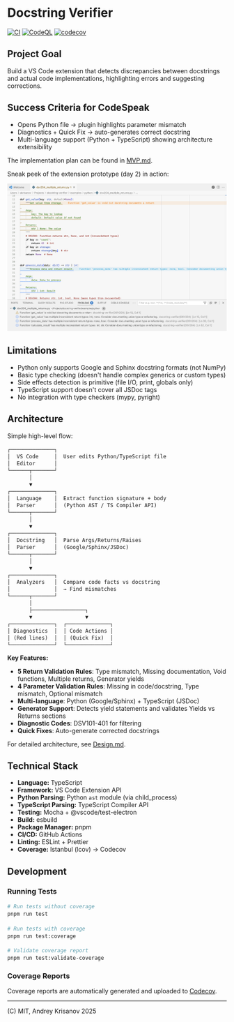 # Docstring Verifier

[![CI](https://github.com/akrisanov/docstring-verifier/actions/workflows/ci.yml/badge.svg)](https://github.com/akrisanov/docstring-verifier/actions/workflows/ci.yml)
[![CodeQL](https://github.com/akrisanov/docstring-verifier/actions/workflows/codeql.yml/badge.svg)](https://github.com/akrisanov/docstring-verifier/actions/workflows/codeql.yml)
[![codecov](https://codecov.io/gh/akrisanov/docstring-verifier/branch/main/graph/badge.svg)](https://codecov.io/gh/akrisanov/docstring-verifier)

## Project Goal

Build a VS Code extension that detects discrepancies between docstrings and actual code implementations, highlighting errors and suggesting corrections.

## Success Criteria for CodeSpeak

- Opens Python file → plugin highlights parameter mismatch
- Diagnostics + Quick Fix → auto-generates correct docstring
- Multi-language support (Python + TypeScript) showing architecture extensibility

The implementation plan can be found in [MVP.md](./docs/MVP.md).

Sneak peek of the extension prototype (day 2) in action:

![Demo](./docs/day3.png)

## Limitations

- Python only supports Google and Sphinx docstring formats (not NumPy)
- Basic type checking (doesn't handle complex generics or custom types)
- Side effects detection is primitive (file I/O, print, globals only)
- TypeScript support doesn't cover all JSDoc tags
- No integration with type checkers (mypy, pyright)

## Architecture

Simple high-level flow:

```text
┌──────────────┐
│  VS Code     │  User edits Python/TypeScript file
│  Editor      │
└──────┬───────┘
       │
       ▼
┌──────────────┐
│  Language    │  Extract function signature + body
│  Parser      │  (Python AST / TS Compiler API)
└──────┬───────┘
       │
       ▼
┌──────────────┐
│  Docstring   │  Parse Args/Returns/Raises
│  Parser      │  (Google/Sphinx/JSDoc)
└──────┬───────┘
       │
       ▼
┌──────────────┐
│  Analyzers   │  Compare code facts vs docstring
│              │  → Find mismatches
└──────┬───────┘
       │
       ├─────────────────┐
       ▼                 ▼
┌──────────────┐  ┌──────────────┐
│ Diagnostics  │  │ Code Actions │
│ (Red lines)  │  │ (Quick Fix)  │
└──────────────┘  └──────────────┘
```

**Key Features:**

- **5 Return Validation Rules**: Type mismatch, Missing documentation, Void functions, Multiple returns, Generator yields
- **4 Parameter Validation Rules**: Missing in code/docstring, Type mismatch, Optional mismatch
- **Multi-language**: Python (Google/Sphinx) + TypeScript (JSDoc)
- **Generator Support**: Detects yield statements and validates Yields vs Returns sections
- **Diagnostic Codes**: DSV101-401 for filtering
- **Quick Fixes**: Auto-generate corrected docstrings

For detailed architecture, see [Design.md](./docs/Design.md).

## Technical Stack

- **Language:** TypeScript
- **Framework:** VS Code Extension API
- **Python Parsing:** Python `ast` module (via child_process)
- **TypeScript Parsing:** TypeScript Compiler API
- **Testing:** Mocha + @vscode/test-electron
- **Build:** esbuild
- **Package Manager:** pnpm
- **CI/CD:** GitHub Actions
- **Linting:** ESLint + Prettier
- **Coverage:** Istanbul (lcov) → Codecov

## Development

### Running Tests

```bash
# Run tests without coverage
pnpm run test

# Run tests with coverage
pnpm run test:coverage

# Validate coverage report
pnpm run test:validate-coverage
```

### Coverage Reports

Coverage reports are automatically generated and uploaded to [Codecov](https://codecov.io/gh/akrisanov/docstring-verifier).

---

(C) MIT, Andrey Krisanov 2025
